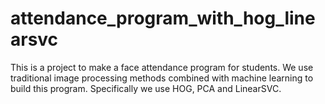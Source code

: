 # attendance_program_with_hog_linearsvc

This is a project to make a face attendance program for students. We use traditional image processing methods combined with machine learning to build this program. Specifically we use HOG, PCA and LinearSVC.
